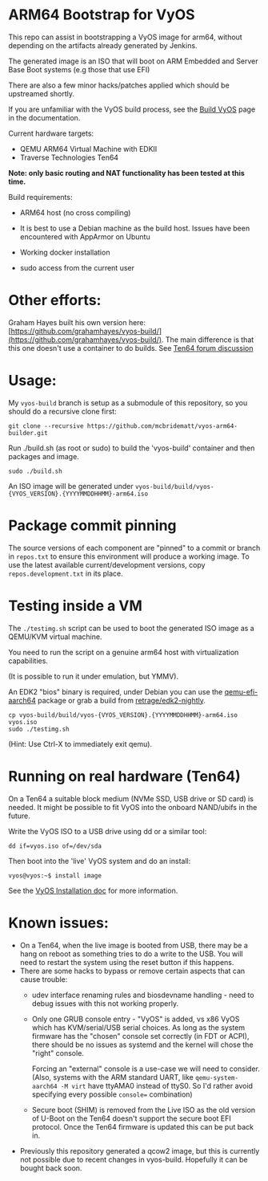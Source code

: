 # ARM64 Bootstrap for VyOS

This repo can assist in bootstrapping a VyOS image for arm64, without
depending on the artifacts already generated by Jenkins.

The generated image is an ISO that will boot on ARM
Embedded and Server Base Boot systems (e.g those
that use EFI)

There are also a few minor hacks/patches applied which
should be upstreamed shortly.

If you are unfamiliar with the VyOS build process, see
the [Build VyOS](https://docs.vyos.io/en/latest/contributing/build-vyos.html)
page in the documentation.

Current hardware targets:
* QEMU ARM64 Virtual Machine with EDKII
* Traverse Technologies Ten64

**Note: only basic routing and NAT functionality
has been tested at this time.**

Build requirements:
* ARM64 host (no cross compiling)

* It is best to use a Debian machine as the
build host. Issues have been encountered with
AppArmor on Ubuntu

* Working docker installation

* sudo access from the current user

# Other efforts:

Graham Hayes built his own version here: [https://github.com/grahamhayes/vyos-build/](https://github.com/grahamhayes/vyos-build/). The main difference is that this one doesn't use a container to do builds. See [Ten64 forum discussion](https://forum.traverse.com.au/t/vyos-build-my-repo/181)


# Usage:
My `vyos-build` branch is setup as a submodule of this repository, so you should do a
recursive clone first:

```
git clone --recursive https://github.com/mcbridematt/vyos-arm64-builder.git
```

Run ./build.sh (as root or sudo) to build the 'vyos-build' container
and then packages and image.

```
sudo ./build.sh
```

An ISO image will be generated under `vyos-build/build/vyos-{VYOS_VERSION}.{YYYYMMDDHHMM}-arm64.iso`

# Package commit pinning
The source versions of each component are "pinned" to a commit or branch in `repos.txt` to ensure this
environment will produce a working image. To use the latest available current/development versions,
copy `repos.development.txt` in its place.

# Testing inside a VM
The `./testimg.sh` script can be used to boot
the generated ISO image as a QEMU/KVM virtual machine.

You need to run the script on a genuine arm64 host with virtualization
capabilities.

(It is possible to run it under emulation, but YMMV).

An EDK2 "bios" binary is required, under Debian you can use
the [qemu-efi-aarch64](https://packages.debian.org/buster/qemu-efi-aarch64) package
or grab a build from [retrage/edk2-nightly](https://retrage.github.io/edk2-nightly/).

```
cp vyos-build/build/vyos-{VYOS_VERSION}.{YYYYMMDDHHMM}-arm64.iso vyos.iso
sudo ./testimg.sh
```
(Hint: Use Ctrl-X to immediately exit qemu).

# Running on real hardware (Ten64)
On a Ten64 a suitable block medium (NVMe SSD, USB drive or SD card) is needed.
It might be possible to fit VyOS into the onboard NAND/ubifs in the future.

Write the VyOS ISO to a USB drive using dd or a similar tool:

```
dd if=vyos.iso of=/dev/sda
```

Then boot into the 'live' VyOS system and do an install:

```
vyos@vyos:~$ install image
```

See the [VyOS Installation doc](https://docs.vyos.io/en/latest/installation/install.html#live-installation) for more
information.

# Known issues:
*  On a Ten64, when the live image is booted from USB, there may be a hang on reboot
   as something tries to do a write to the USB.
   You will need to restart the system using the reset button if this happens.
*  There are some hacks to bypass or remove certain aspects that can cause trouble:
   * udev interface renaming rules and biosdevname handling - need to debug issues with this not working properly.
   * Only one GRUB console entry - "VyOS" is added, vs x86 VyOS which has KVM/serial/USB serial choices.
   As long as the system firmware has the "chosen" console set correctly (in FDT or ACPI), there
   should be no issues as systemd and the kernel will chose the "right" console.
   
       Forcing an "external" console is a use-case we will need to consider.
   (Also, systems with the ARM standard UART, like `qemu-system-aarch64 -M virt` have ttyAMA0 instead of ttyS0. 
   So I'd rather avoid specifying every possible `console=` combination)
   * Secure boot (SHIM) is removed from the Live ISO as the old version of U-Boot on the Ten64
   doesn't support the secure boot EFI protocol. Once the Ten64 firmware is updated this can be
   put back in.
*  Previously this repository generated a qcow2 image, but this is currently
not possible due to recent changes in vyos-build. Hopefully it can be
bought back soon.
